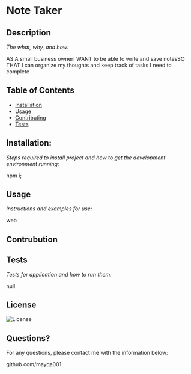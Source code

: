 #  Note Taker    
## Description 

*The what, why, and how:* 
    
AS A small business ownerI WANT to be able to write and save notesSO THAT I can organize my thoughts and keep track of tasks I need to complete
    
    
## Table of Contents
* [Installation](#installation)
* [Usage](#usage)
* [Contributing](#contributing)
* [Tests](#tests)

## Installation:

*Steps required to install project and how to get the development environment running:*

npm i;
    
## Usage

*Instructions and examples for use:*

web

    
## Contrubution


## Tests

*Tests for application and how to run them:*
  
null
      

## License
![License](https://img.shields.io/badge/License-null%202.0-blue.svg)


## Questions?
    
For any questions, please contact me with the information below:

github.com/mayqa001
    